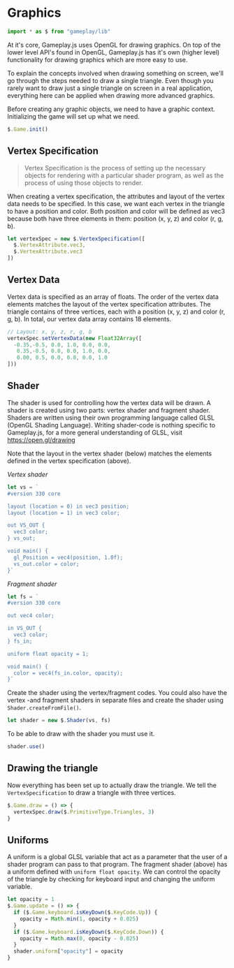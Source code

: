 # Graphics

```javascript
import * as $ from "gameplay/lib"
```

At it's core, Gameplay.js uses OpenGL for drawing graphics. On top of the 
lower level API's found in OpenGL, Gameplay.js has it's own (higher level) 
functionality for drawing graphics which are more easy to use.

To explain the concepts involved when drawing something on screen, we'll go 
through the steps needed to draw a single triangle. Even though you rarely want 
to draw just a single triangle on screen in a real application, everything here 
can be applied when drawing more advanced graphics.

Before creating any graphic objects, we need to have a graphic context. 
Initializing the game will set up what we need.

```javascript
$.Game.init()
```

## Vertex Specification

> Vertex Specification is the process of setting up the necessary objects for 
rendering with a particular shader program, as well as the process of using 
those objects to render.

When creating a vertex specification, the attributes and layout of the vertex 
data needs to be specified. In this case, we want each vertex in the triangle 
to have a position and color. Both position and color will be defined as vec3 
because both have three elements in them: position (x, y, z) and color 
(r, g, b).

```javascript
let vertexSpec = new $.VertexSpecification([
  $.VertexAttribute.vec3,
  $.VertexAttribute.vec3
])
```

## Vertex Data

Vertex data is specified as an array of floats. The order of the vertex data 
elements matches the layout of the vertex specification attributes. The 
triangle contains of three vertices, each with a position (x, y, z) and color 
(r, g, b). In total, our vertex data array contains 18 elements.

```javascript
// Layout: x, y, z, r, g, b
vertexSpec.setVertexData(new Float32Array([
  -0.35,-0.5, 0.0, 1.0, 0.0, 0.0,
   0.35,-0.5, 0.0, 0.0, 1.0, 0.0,
   0.00, 0.5, 0.0, 0.0, 0.0, 1.0
]))
```

## Shader

The shader is used for controlling how the vertex data will be drawn. A shader 
is created using two parts: vertex shader and fragment shader. Shaders are 
written using their own programming language called GLSL (OpenGL Shading 
Language). Writing shader-code is nothing specific to Gameplay.js, for a more 
general understanding of GLSL, visit https://open.gl/drawing

Note that the layout in the vertex shader (below) matches the elements defined 
in the vertex specification (above).

*Vertex shader*
```javascript
let vs = `
#version 330 core

layout (location = 0) in vec3 position;
layout (location = 1) in vec3 color;

out VS_OUT {
  vec3 color;
} vs_out;

void main() {
  gl_Position = vec4(position, 1.0f);
  vs_out.color = color;
}`
```

*Fragment shader*
```javascript
let fs = `
#version 330 core

out vec4 color;

in VS_OUT {
  vec3 color;
} fs_in;

uniform float opacity = 1;

void main() {
  color = vec4(fs_in.color, opacity);
}`
```

Create the shader using the vertex/fragment codes. You could also have the 
vertex -and fragment shaders in separate files and create the shader using 
`Shader.createFromFile()`.

```javascript
let shader = new $.Shader(vs, fs)
```

To be able to draw with the shader you must use it.

```javascript
shader.use()
```

## Drawing the triangle

Now everything has been set up to actually draw the triangle. We tell the 
`VertexSpecification` to draw a triangle with three vertices.

```javascript
$.Game.draw = () => {
  vertexSpec.draw($.PrimitiveType.Triangles, 3)
}
```

## Uniforms

A uniform is a global GLSL variable that act as a parameter that the user of a 
shader program can pass to that program. The fragment shader (above) has a 
uniform defined with `uniform float opacity`. We can control the opacity of the 
triangle by checking for keyboard input and changing the uniform variable.

```javascript
let opacity = 1
$.Game.update = () => {
  if ($.Game.keyboard.isKeyDown($.KeyCode.Up)) {
    opacity = Math.min(1, opacity + 0.025)
  }
  if ($.Game.keyboard.isKeyDown($.KeyCode.Down)) {
    opacity = Math.max(0, opacity - 0.025)
  }
  shader.uniform["opacity"] = opacity
}
```
